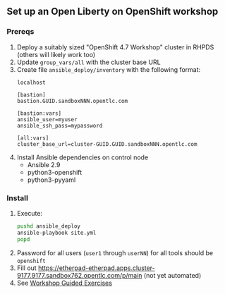 ## Set up an Open Liberty on OpenShift workshop

### Prereqs
1. Deploy a suitably sized "OpenShift 4.7 Workshop" cluster in RHPDS (others will likely work too)
1. Update `group_vars/all` with the cluster base URL
1. Create file `ansible_deploy/inventory` with the following format:
    ```
    localhost

    [bastion]
    bastion.GUID.sandboxNNN.opentlc.com

    [bastion:vars]
    ansible_user=myuser
    ansible_ssh_pass=mypassword

    [all:vars]
    cluster_base_url=cluster-GUID.GUID.sandboxNNN.opentlc.com
    ```
1. Install Ansible dependencies on control node
   - Ansible 2.9
   - python3-openshift
   - python3-pyyaml

### Install
1. Execute:
    ```bash
    pushd ansible_deploy
    ansible-playbook site.yml
    popd
    ```
1. Password for all users (`user1` through `userNN`) for all tools should be `openshift`
1. Fill out https://etherpad-etherpad.apps.cluster-9177.9177.sandbox762.opentlc.com/p/main (not yet automated)
1. See [Workshop Guided Exercises](https://github.com/mattparko/liberty-workshop)
